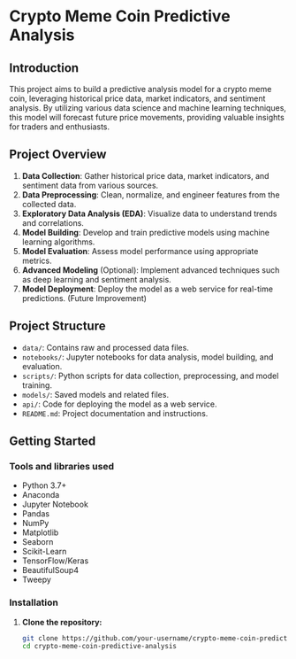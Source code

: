 # Crypto Meme Coin Predictive Analysis

## Introduction

This project aims to build a predictive analysis model for a crypto meme coin, leveraging historical price data, market indicators, and sentiment analysis. By utilizing various data science and machine learning techniques, this model will forecast future price movements, providing valuable insights for traders and enthusiasts.

## Project Overview

1. **Data Collection**: Gather historical price data, market indicators, and sentiment data from various sources.
2. **Data Preprocessing**: Clean, normalize, and engineer features from the collected data.
3. **Exploratory Data Analysis (EDA)**: Visualize data to understand trends and correlations.
4. **Model Building**: Develop and train predictive models using machine learning algorithms.
5. **Model Evaluation**: Assess model performance using appropriate metrics.
6. **Advanced Modeling** (Optional): Implement advanced techniques such as deep learning and sentiment analysis.
7. **Model Deployment**: Deploy the model as a web service for real-time predictions. (Future Improvement)

## Project Structure

- `data/`: Contains raw and processed data files.
- `notebooks/`: Jupyter notebooks for data analysis, model building, and evaluation.
- `scripts/`: Python scripts for data collection, preprocessing, and model training.
- `models/`: Saved models and related files.
- `api/`: Code for deploying the model as a web service.
- `README.md`: Project documentation and instructions.

## Getting Started

### Tools and libraries used

- Python 3.7+
- Anaconda
- Jupyter Notebook
- Pandas
- NumPy
- Matplotlib
- Seaborn
- Scikit-Learn
- TensorFlow/Keras
- BeautifulSoup4
- Tweepy

### Installation

1. **Clone the repository:**
   ```bash
   git clone https://github.com/your-username/crypto-meme-coin-predictive-analysis.git
   cd crypto-meme-coin-predictive-analysis
